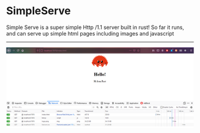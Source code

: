# SimpleServe
Simple Serve is a super simple Http /1.1 server built in rust! So far it runs, and can serve up simple html pages including images and javascript

--- 

![Demo](https://github.com/chasekov/simpleserve/blob/master/docs/demo.PNG)
